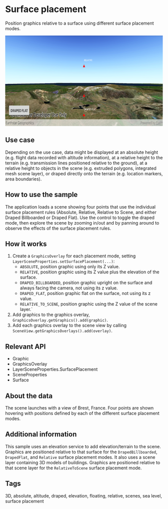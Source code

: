 # Surface placement

Position graphics relative to a surface using different surface placement modes.

![Image of surface placement](surface-placement.png)

## Use case

Depending on the use case, data might be displayed at an absolute height (e.g. flight data recorded with altitude information), at a relative height to the terrain (e.g. transmission lines positioned relative to the ground), at a relative height to objects in the scene (e.g. extruded polygons, integrated mesh scene layer), or draped directly onto the terrain (e.g. location markers, area boundaries).

## How to use the sample

The application loads a scene showing four points that use the individual surface placement rules (Absolute, Relative, Relative to Scene, and either Draped Billboarded or Draped Flat). Use the control to toggle the draped mode, then explore the scene by zooming in/out and by panning around to observe the effects of the surface placement rules.

## How it works

1. Create a `GraphicsOverlay` for each placement mode, setting `LayerSceneProperties.setSurfacePlacement(...)`:
    * `ABSOLUTE`, position graphic using only its Z value.
    * `RELATIVE`, position graphic using its Z value plus the elevation of the surface.
    * `DRAPED_BILLBOARDED`, position graphic upright on the surface and always facing the camera, not using its z value.
    * `DRAPED_FLAT`, position graphic flat on the surface, not using its z value.
    * `RELATIVE_TO_SCENE`, position graphic using the Z value of the scene layer.`
2. Add graphics to the graphics overlay, `GraphicsOverlay.getGraphics().add(graphic)`.
3. Add each graphics overlay to the scene view by calling `SceneView.getGraphicsOverlays().add(overlay)`.

## Relevant API

* Graphic
* GraphicsOverlay
* LayerSceneProperties.SurfacePlacement
* SceneProperties
* Surface

## About the data

The scene launches with a view of Brest, France. Four points are shown hovering with positions defined by each of the different surface placement modes.

## Additional information

This sample uses an elevation service to add elevation/terrain to the scene. Graphics are positioned relative to that surface for the `DrapedBillboarded`, `DrapedFlat`, and `Relative` surface placement modes. It also uses a scene layer containing 3D models of buildings. Graphics are positioned relative to that scene layer for the `RelativeToScene` surface placement mode.

## Tags

3D, absolute, altitude, draped, elevation, floating, relative, scenes, sea level, surface placement
